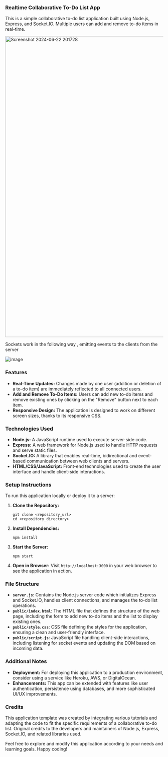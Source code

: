 ### Realtime Collaborative To-Do List App

This is a simple collaborative to-do list application built using Node.js, Express, and Socket.IO. Multiple users can add and remove to-do items in real-time.

<img width="956" alt="Screenshot 2024-06-22 201728" src="https://github.com/ksvskarthik7/Realtime-Collaborative-To-doapp/assets/114343100/9e447ee0-2514-46f9-acdc-747d3864be3a">


Sockets work in the following way , emitting events to the clients from the server

![image](https://github.com/ksvskarthik7/Realtime-Collaborative-To-doapp/assets/114343100/c86dee1c-9a1d-4863-a373-0d8fc8da9bf4)

### Features

- **Real-Time Updates:** Changes made by one user (addition or deletion of a to-do item) are immediately reflected to all connected users.
- **Add and Remove To-Do Items:** Users can add new to-do items and remove existing ones by clicking on the "Remove" button next to each item.
- **Responsive Design:** The application is designed to work on different screen sizes, thanks to its responsive CSS.

### Technologies Used

- **Node.js:** A JavaScript runtime used to execute server-side code.
- **Express:** A web framework for Node.js used to handle HTTP requests and serve static files.
- **Socket.IO:** A library that enables real-time, bidirectional and event-based communication between web clients and servers.
- **HTML/CSS/JavaScript:** Front-end technologies used to create the user interface and handle client-side interactions.

### Setup Instructions

To run this application locally or deploy it to a server:

1. **Clone the Repository:**
   ```
   git clone <repository_url>
   cd <repository_directory>
   ```

2. **Install Dependencies:**
   ```
   npm install
   ```

3. **Start the Server:**
   ```
   npm start
   ```

4. **Open in Browser:**
   Visit `http://localhost:3000` in your web browser to see the application in action.

### File Structure

- **`server.js`**: Contains the Node.js server code which initializes Express and Socket.IO, handles client connections, and manages the to-do list operations.
- **`public/index.html`**: The HTML file that defines the structure of the web page, including the form to add new to-do items and the list to display existing ones.
- **`public/style.css`**: CSS file defining the styles for the application, ensuring a clean and user-friendly interface.
- **`public/script.js`**: JavaScript file handling client-side interactions, including listening for socket events and updating the DOM based on incoming data.

### Additional Notes

- **Deployment:** For deploying this application to a production environment, consider using a service like Heroku, AWS, or DigitalOcean.
- **Enhancements:** This app can be extended with features like user authentication, persistence using databases, and more sophisticated UI/UX improvements.

### Credits

This application template was created by integrating various tutorials and adapting the code to fit the specific requirements of a collaborative to-do list. Original credits to the developers and maintainers of Node.js, Express, Socket.IO, and related libraries used.

Feel free to explore and modify this application according to your needs and learning goals. Happy coding!
